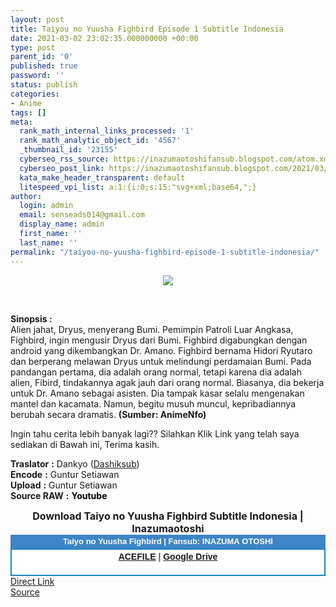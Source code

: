 ```yaml
---
layout: post
title: Taiyou no Yuusha Fighbird Episode 1 Subtitle Indonesia
date: 2021-03-02 23:02:35.000000000 +00:00
type: post
parent_id: '0'
published: true
password: ''
status: publish
categories:
- Anime
tags: []
meta:
  rank_math_internal_links_processed: '1'
  rank_math_analytic_object_id: '4567'
  _thumbnail_id: '23155'
  cyberseo_rss_source: https://inazumaotoshifansub.blogspot.com/atom.xml?start-index=151&max-results=150
  cyberseo_post_link: https://inazumaotoshifansub.blogspot.com/2021/03/taiyou-no-yuusha-fighbird-episode-1.html
  kata_make_header_transparent: default
  litespeed_vpi_list: a:1:{i:0;s:15:"svg+xml;base64,";}
author:
  login: admin
  email: senseads014@gmail.com
  display_name: admin
  first_name: ''
  last_name: ''
permalink: "/taiyou-no-yuusha-fighbird-episode-1-subtitle-indonesia/"
---
```

</p>
<div class="separator" style="clear: both; text-align: center;"><a href="https://1.bp.blogspot.com/-puadHXQbK3s/YD7DDqOGWFI/AAAAAAAAHkU/AP3TipPvj8gy7s1mgJUXdQhCcD0I5ds1ACLcBGAsYHQ/s450/FB-01.png" style="margin-left: 1em; margin-right: 1em;"><img border="0" data-original-height="269" data-original-width="450" src="{{ site.baseurl }}/assets/2021/03/FB-01.png" /></a></div>
<p>&nbsp;</p>
<p><b>Sinopsis :</b> <br />Alien jahat, Dryus, menyerang Bumi. Pemimpin Patroli Luar Angkasa, Fighbird, ingin mengusir Dryus dari Bumi. Fighbird digabungkan dengan android yang dikembangkan Dr. Amano. Fighbird bernama Hidori Ryutaro dan berperang melawan Dryus untuk melindungi perdamaian Bumi. Pada pandangan pertama, dia adalah orang normal, tetapi karena dia adalah alien, Fibird, tindakannya agak jauh dari orang normal. Biasanya, dia bekerja untuk Dr. Amano sebagai asisten. Dia tampak kasar selalu mengenakan mantel dan kacamata. Namun, begitu musuh muncul, kepribadiannya berubah secara dramatis. <b>(Sumber: AnimeNfo)<br /></b></p>
<p><span face="&quot;trebuchet ms&quot; , sans-serif">Ingin tahu cerita lebih banyak lagi?? Silahkan Klik Link yang telah saya sediakan di Bawah ini, Terima kasih.</span></p>
<div style="text-align: left;"></div>
<div style="text-align: left;"><span face="&quot;trebuchet ms&quot; , sans-serif"><b>Traslator</b> <b>:</b> Dankyo (<a href="http://www.dashiksubs.blogspot.com" target="_blank" rel="noopener">Dashiksub</a>)</span></div>
<div style="text-align: left;"><span face="&quot;trebuchet ms&quot; , sans-serif"><b>Encode</b> <b>:</b> Guntur Setiawan</span></div>
<div style="text-align: left;"><span face="&quot;trebuchet ms&quot; , sans-serif"><b>Upload</b> <b>:</b> Guntur Setiawan</span></div>
<div style="text-align: left;"><span face="&quot;trebuchet ms&quot; , sans-serif"><b>Source RAW</b> <b>:</b> <b><span style="color: black;">Youtube</span></b> </span></p>
<p></div>
<div style="text-align: center;"><span face="&quot;trebuchet ms&quot; , sans-serif" style="font-size: medium;"><b>Download Taiyo no Yuusha Fighbird Subtitle Indonesia | Inazumaotoshi</b></span></div>
<div style="color: #555555; margin: 0px; padding: 0px;">
<div align="center" style="background-color: #3d85c6; color: #339999; font-family: Arial, Geneva, sans-serif; line-height: 18.1875px; margin: 0px; padding: 2px;">
<div style="margin: 0px; padding: 0px;">
<div style="margin: 0px; padding: 0px;">
<div style="margin: 0px; padding: 0px;">
<div style="margin: 0px; padding: 0px;">
<div style="margin: 0px; padding: 0px;">
<div style="margin: 0px; padding: 0px;">
<div style="margin: 0px; padding: 0px;"><span style="font-size: small;"><b style="margin: 0px; padding: 0px;"><span class="Apple-style-span" face="&quot;trebuchet ms&quot; , sans-serif" style="margin: 0px; padding: 0px;"><span style="color: white; margin: 0px; padding: 0px;">Taiyo no Yuusha Fighbird | Fansub: INAZUMA&nbsp;</span></span></b><b style="margin: 0px; padding: 0px;"><span class="Apple-style-span" face="&quot;trebuchet ms&quot; , sans-serif" style="margin: 0px; padding: 0px;"><span style="color: white; margin: 0px; padding: 0px;">OTOSHI</span></span></b></span></div>
</div>
</div>
</div>
</div>
</div>
</div>
</div>
<div style="background-color: white; border: 2px solid rgb(31, 133, 198); font-family: Arial, Geneva, sans-serif; line-height: 18.1875px; margin: 0px; padding: 2px; text-align: justify;">
<div style="font-family: Arial, Helvetica, sans-serif; margin: 0px; padding: 0px; text-align: center;">
<div style="margin: 0px; padding: 0px;">
<div style="margin: 0px; padding: 0px;">
<div style="margin: 0px; padding: 0px;">
<div style="margin: 0px; padding: 0px;">
<div style="margin: 0px; padding: 0px;">
<div style="margin: 0px; padding: 0px;">
<div style="margin: 0px; padding: 0px;"><b style="margin: 0px; padding: 0px;"><a href="https://ouo.io/0a0zYL" target="_blank" rel="noopener">ACEFILE</a> | <a href="https://ouo.io/Bgb62w" target="_blank" rel="noopener">Google Drive</a></b><br /><b style="margin: 0px; padding: 0px;"><br /></b></div>
</div>
</div>
</div>
</div>
</div>
</div>
</div>
</div>
</div>
<link rel="stylesheet" href="https://cdnjs.cloudflare.com/ajax/libs/font-awesome/4.7.0/css/font-awesome.min.css" />
<div class="divbtn"> <a href="https://handymansurrender.com/fihup8buzv?key=94550f7ce39444073321dde3b8782f97" class="btn"><i class="fa fa-download"></i> Direct Link</a> <br /><a href="https://inazumaotoshifansub.blogspot.com/2021/03/taiyou-no-yuusha-fighbird-episode-1.html">Source</a> </div>
